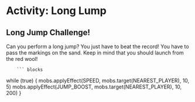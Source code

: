 # Activity: Long Lump

## Long Jump Challenge!

Can you perform a long jump? You just have to beat the record! You have to pass the markings on the sand. Keep in mind that you should launch from the red wool!

````
    ``` blocks
````

while (true) {
mobs.applyEffect(SPEED, mobs.target(NEAREST_PLAYER), 10, 5)
mobs.applyEffect(JUMP_BOOST, mobs.target(NEAREST_PLAYER), 10, 200)
}

```
```